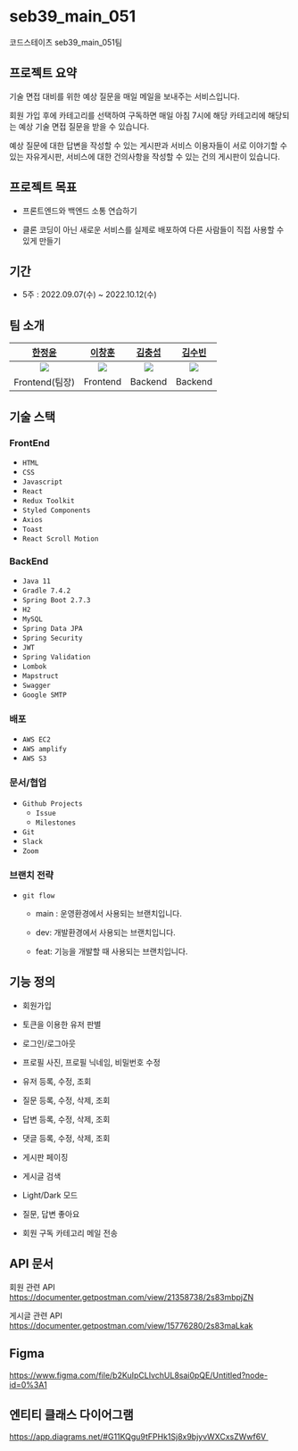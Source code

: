 # seb39_main_051

코드스테이츠 seb39_main_051팀 

## 프로젝트 요약

기술 면접 대비를 위한 예상 질문을 매일 메일을 보내주는 서비스입니다.

회원 가입 후에 카테고리를 선택하여 구독하면 매일 아침 7시에 해당 카테고리에 해당되는 예상 기술 면접 질문을 받을 수 있습니다.

예상 질문에 대한 답변을 작성할 수 있는 게시판과 서비스 이용자들이 서로 이야기할 수 있는 자유게시판, 서비스에 대한 건의사항을 작성할 수 있는 건의 게시판이 있습니다.

## 프로젝트 목표

- 프론트엔드와 백엔드 소통 연습하기
  
- 클론 코딩이 아닌 새로운 서비스를 실제로 배포하여 다른 사람들이 직접 사용할 수 있게 만들기
  

## 기간

- 5주 : 2022.09.07(수) ~ 2022.10.12(수)

## 팀 소개

| [한정윤](https://github.com/JungYunHan) | [이창훈](https://github.com/anotheranotherhoon) | [김충섭](https://github.com/kchs94) | [김수빈](https://github.com/soobinkim-kor) |
| :---: | :---: | :---: | :---: |
| ![](https://github.com/JungYunHan.png) | ![](https://github.com/anotheranotherhoon.png) | ![](https://github.com/kchs94.png) | ![](https://github.com/soobinkim-kor.png) |
| Frontend(팀장) | Frontend | Backend | Backend |

## 기술 스택

### FrontEnd

- `HTML`
- `CSS`
- `Javascript`
- `React`
- `Redux Toolkit`
- `Styled Components`
- `Axios`
- `Toast`
- `React Scroll Motion`

### **BackEnd**

- `Java 11`
- `Gradle 7.4.2`
- `Spring Boot 2.7.3`
- `H2`
- `MySQL`
- `Spring Data JPA`
- `Spring Security`
- `JWT`
- `Spring Validation`
- `Lombok`
- `Mapstruct`
- `Swagger`
- `Google SMTP`

### **배포**
- `AWS EC2`
- `AWS amplify`
- `AWS S3`

### **문서/협업**

- `Github Projects`
  - `Issue`
  - `Milestones`
- `Git`
- `Slack`
- `Zoom`

### 브랜치 전략

- `git flow`
  
  - main : 운영환경에서 사용되는 브랜치입니다.
    
  - dev: 개발환경에서 사용되는 브랜치입니다.
    
  - feat: 기능을 개발할 때 사용되는 브랜치입니다.
    

## 기능 정의

- 회원가입
  
- 토큰을 이용한 유저 판별
  
- 로그인/로그아웃

- 프로필 사진, 프로필 닉네임, 비밀번호 수정 
  
- 유저 등록, 수정, 조회

- 질문 등록, 수정, 삭제, 조회

- 답변 등록, 수정, 삭제, 조회

- 댓글 등록, 수정, 삭제, 조회

- 게시판 페이징

- 게시글 검색

- Light/Dark 모드

- 질문, 답변 좋아요

- 회원 구독 카테고리 메일 전송

## API 문서
회원 관련 API
https://documenter.getpostman.com/view/21358738/2s83mbpjZN

게시글 관련 API
https://documenter.getpostman.com/view/15776280/2s83maLkak

## Figma
https://www.figma.com/file/b2KuIpCLIvchUL8sai0pQE/Untitled?node-id=0%3A1

## 엔티티 클래스 다이어그램
https://app.diagrams.net/#G11KQgu9tFPHk1Sj8x9bjyvWXCxsZWwf6V 
